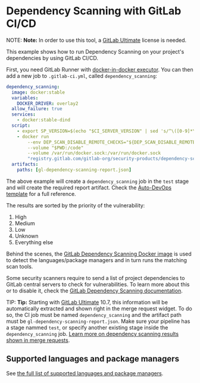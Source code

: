 # Dependency Scanning with GitLab CI/CD

NOTE: **Note:**
In order to use this tool, a [GitLab Ultimate][ee] license
is needed.

This example shows how to run Dependency Scanning on your
project's dependencies by using GitLab CI/CD.

First, you need GitLab Runner with [docker-in-docker executor](https://docs.gitlab.com/ee/ci/docker/using_docker_build.html#use-docker-in-docker-executor).
You can then add a new job to `.gitlab-ci.yml`, called `dependency_scanning`:

```yaml
dependency_scanning:
  image: docker:stable
  variables:
    DOCKER_DRIVER: overlay2
  allow_failure: true
  services:
    - docker:stable-dind
  script:
    - export SP_VERSION=$(echo "$CI_SERVER_VERSION" | sed 's/^\([0-9]*\)\.\([0-9]*\).*/\1-\2-stable/')
    - docker run
        --env DEP_SCAN_DISABLE_REMOTE_CHECKS="${DEP_SCAN_DISABLE_REMOTE_CHECKS:-false}"
        --volume "$PWD:/code"
        --volume /var/run/docker.sock:/var/run/docker.sock
        "registry.gitlab.com/gitlab-org/security-products/dependency-scanning:$SP_VERSION" /code
  artifacts:
    paths: [gl-dependency-scanning-report.json]
```

The above example will create a `dependency_scanning` job in the `test` stage and will create the required report artifact. Check the
[Auto-DevOps template](https://gitlab.com/gitlab-org/gitlab-ci-yml/blob/master/Auto-DevOps.gitlab-ci.yml)
for a full reference.

The results are sorted by the priority of the vulnerability:

1. High
1. Medium
1. Low
1. Unknown
1. Everything else

Behind the scenes, the [GitLab Dependency Scanning Docker image](https://gitlab.com/gitlab-org/security-products/dependency-scanning)
is used to detect the languages/package managers and in turn runs the matching scan tools.

Some security scanners require to send a list of project dependencies to GitLab
central servers to check for vulnerabilities. To learn more about this or to
disable it, check the [GitLab Dependency Scanning documentation](https://gitlab.com/gitlab-org/security-products/dependency-scanning#remote-checks).

TIP: **Tip:**
Starting with [GitLab Ultimate][ee] 10.7, this information will
be automatically extracted and shown right in the merge request widget. To do
so, the CI job must be named `dependency_scanning` and the artifact path must be
`gl-dependency-scanning-report.json`. Make sure your pipeline has a stage nammed `test`,
or specify another existing stage inside the `dependency_scanning` job.
[Learn more on dependency scanning results shown in merge requests](../../user/project/merge_requests/dependency_scanning.md).

## Supported languages and package managers

See [the full list of supported languages and package managers](../../user/project/merge_requests/dependency_scanning.md#supported-languages-and-frameworks).

[ee]: https://about.gitlab.com/products/
